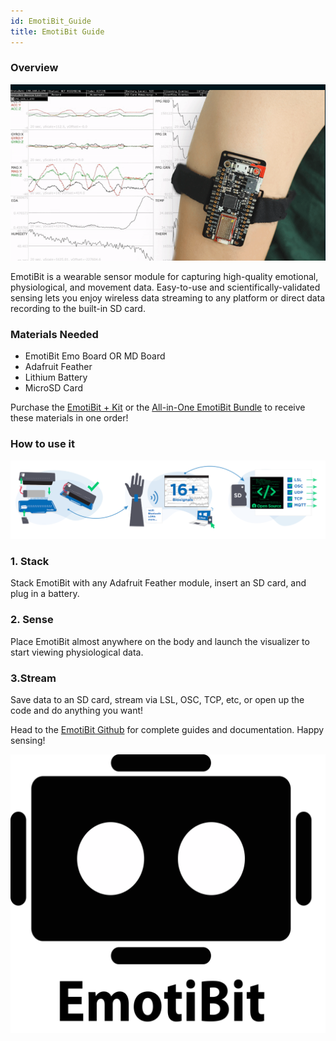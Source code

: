 ```yaml
---
id: EmotiBit_Guide
title: EmotiBit Guide
---
```

### Overview

![EmotiBit](../../assets/ThirdPartyImages/Emotibit.png)

EmotiBit is a wearable sensor module for capturing high-quality emotional, physiological, and movement data. Easy-to-use and scientifically-validated sensing lets you enjoy wireless data streaming to any platform or direct data recording to the built-in SD card.

### Materials Needed

-   EmotiBit Emo Board OR MD Board
-   Adafruit Feather
-   Lithium Battery
-   MicroSD Card

Purchase the [EmotiBit + Kit](https://shop.openbci.com/collections/frontpage/products/emotibit) or the [All-in-One EmotiBit Bundle](https://shop.openbci.com/collections/frontpage/products/all-in-one-emotibit-bundle) to receive these materials in one order!

### How to use it

![EmotiBit_setup](../../assets/ThirdPartyImages/Emotibit_setup.PNG)

### 1. Stack

Stack EmotiBit with any Adafruit Feather module, insert an SD card, and plug in a battery.

### 2. Sense

Place EmotiBit almost anywhere on the body and launch the visualizer to start viewing physiological data.

### 3.Stream

Save data to an SD card, stream via LSL, OSC, TCP, etc, or open up the code and do anything you want!

Head to the [EmotiBit Github](https://github.com/EmotiBit) for complete guides and documentation.
Happy sensing!

![EmotiBot](../../assets/ThirdPartyImages/EmotiBot.png)
